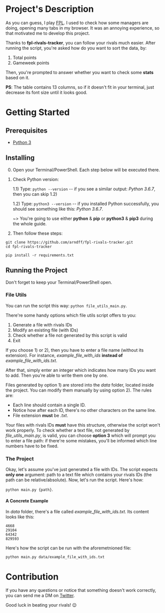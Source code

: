 # Project's Description

As you can guess, I play [FPL](http://fantasy.premierleague.com). I used to check how some managers are doing, opening many tabs in my browser. It was an annoying experience, so that motivated me to develop this project.

Thanks to **fpl-rivals-tracker**, you can follow your rivals much easier. After running the script, you're asked how do you want to sort the data, by:
1) Total points
2) Gameweek points

Then, you're prompted to answer whether you want to check some **stats** based on it.

**PS**: The table contains 13 columns, so if it doesn't fit in your terminal, just decrease its font size until it looks good. 

# Getting Started

## Prerequisites

* [Python 3](https://www.python.org/downloads/)

## Installing

0) Open your Terminal/PowerShell. Each step below will be executed there.

1) Check Python version:
   
   1.1) Type: ```python --version``` -- if you see a similar output: *Python 3.6.7*, then you can skip 1.2)
   
   1.2) Type: ```python3 --version``` -- if you installed Python successfully, you should see something like this: *Python 3.6.7*.
   
   ~> You're going to use either **python** & **pip** or **python3** & **pip3** during the whole guide.

2) Then follow these steps:

```
git clone https://github.com/arndff/fpl-rivals-tracker.git
cd fpl-rivals-tracker

pip install -r requirements.txt
```

## Running the Project

Don't forget to keep your Terminal/PowerShell open.

### File Utils

You can run the script this way: ```python file_utils_main.py```.

There're some handy options which file utils script offers to you:
1) Generate a file with rivals IDs
2) Modify an existing file (with IDs)
3) Check whether a file not generated by this script is valid
4) Exit

If you choose 1) or 2), then you have to enter a file name (without its extension). For instance, *example_file_with_ids* **instead of** *example_file_with_ids.txt*. 

After that, simply enter an integer which indicates how many IDs you want to add. Then you're able to write them one by one.

Files generated by option 1) are stored into the *data* folder, located inside the project. You can modify them manually by using option 2). The rules are:
* Each line should contain a single ID.
* Notice how after each ID, there's no other characters on the same line.
* File extension **must** be *.txt*.

Your files with rivals IDs **must** have this structure, otherwise the script won't work properly. To check whether a text file, not generated by *file_utils_main.py*, is valid, you can choose **option 3** which will prompt you to enter a file path: if there're some mistakes, you'll be informed which line numbers have to be fixed.

### The Project

Okay, let's assume you've just generated a file with IDs. The script expects **only one** argument: path to a text file which contains your rivals IDs (the path can be relative/absolute). Now, let's run the script. Here's how:

```python main.py {path}```.

#### A Concrete Example

In *data* folder, there's a file called *example_file_with_ids.txt*. Its content looks like this:

```
4668
29104
64342
829593
```

Here's how the script can be run with the aforemetnioned file:

```
python main.py data/example_file_with_ids.txt
```

# Contribution

If you have any questions or notice that something doesn't work correctly, you can send me a DM on [Twitter](https://twitter.com/arndff_). 

Good luck in beating your rivals! 😉
